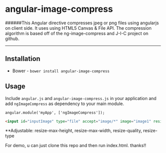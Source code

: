 angular-image-compress
=================

######This Angular directive compresses jpeg or png files using angularjs on client side. It uses using HTML5 Canvas &amp; File API. The compression algorithm is based off of the ng-image-compress and J-I-C project on github. 

-----------

Installation
-------------
 - Bower -  `bower install angular-image-compress`


Usage
-------

Include `angular.js` and `angular-image-compress.js` in your application and add `ngImageCompress` as dependency to your main module.

```
angular.module('myApp', ['ngImageCompress']);
```

```html
<input id="inputImage" type="file" accept="image/*" image="image1" resize-max-height="800" resize-max-width="800" resize-quality="0.7" resize-type="image/jpg" ng-image-compress/>
```

**Adjustable: resize-max-height, resize-max-width, resize-quality, resize-type 


For demo, u can just clone this repo and then run index.html. thanks!!